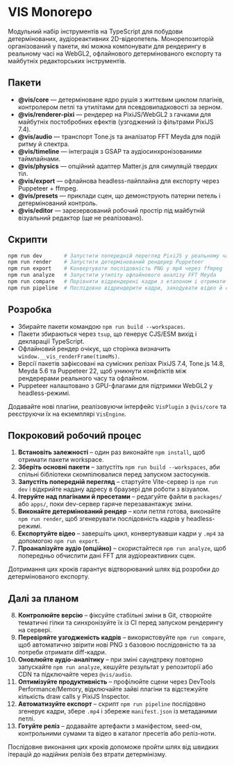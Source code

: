 # VIS Monorepo

Модульний набір інструментів на TypeScript для побудови детермінованих, аудіореактивних 2D-відеопетель. Монорепозиторій організований у пакети, які можна компонувати для рендерингу в реальному часі на WebGL2, офлайнового детермінованого експорту та майбутніх редакторських інструментів.

## Пакети

- **@vis/core** — детерміноване ядро рушія з життєвим циклом плагінів, контролером петлі та утилітами для псевдовипадковості за зерном.
- **@vis/renderer-pixi** — рендерер на PixiJS/WebGL2 з гачками для майбутніх постобробних ефектів (узгоджений із фільтрами PixiJS 7.4).
- **@vis/audio** — транспорт Tone.js та аналізатор FFT Meyda для подій ритму й спектра.
- **@vis/timeline** — інтеграція з GSAP та аудіосинхронізованими таймлайнами.
- **@vis/physics** — опційний адаптер Matter.js для симуляцій твердих тіл.
- **@vis/export** — офлайнова headless-пайплайна для експорту через Puppeteer + ffmpeg.
- **@vis/presets** — приклади сцен, що демонструють патерни петель і детермінований контроль.
- **@vis/editor** — зарезервований робочий простір під майбутній візуальний редактор (ще не реалізовано).

## Скрипти

```bash
npm run dev       # Запустити попередній перегляд PixiJS у реальному часі через Vite
npm run render    # Запустити детермінований рендерер Puppeteer
npm run export    # Конвертувати послідовність PNG у mp4 через ffmpeg
npm run analyze   # Запустити утиліту офлайнового аналізу FFT Meyda
npm run compare   # Порівняти відрендерені кадри з еталоном і отримати diff-кадри
npm run pipeline  # Послідовно відрендерити кадри, закодувати відео й сформувати маніфест релізу
```

## Розробка

- Збирайте пакети командою `npm run build --workspaces`.
- Пакети збираються через `tsup`, що генерує CJS/ESM вихід і декларації TypeScript.
- Офлайновий рендер очікує, що сторінка визначить `window.__vis_renderFrame(timeMs)`.
- Версії пакетів зафіксовані на сумісних релізах PixiJS 7.4, Tone.js 14.8, Meyda 5.6 та Puppeteer 22, щоб уникнути конфліктів між рендерерами реального часу та офлайном.
- Puppeteer налаштовано з GPU-флагами для підтримки WebGL2 у headless-режимі.

Додавайте нові плагіни, реалізовуючи інтерфейс `VisPlugin` з `@vis/core` та реєструючи їх на екземплярі `VisEngine`.

## Покроковий робочий процес

1. **Встановіть залежності** – один раз виконайте `npm install`, щоб отримати пакети workspace.
2. **Зберіть основні пакети** – запустіть `npm run build --workspaces`, аби спільні бібліотеки скомпілювалися перед запуском застосунків.
3. **Запустіть попередній перегляд** – стартуйте Vite-сервер із `npm run dev` і відкрийте надану адресу в браузері для роботи з візуалом.
4. **Ітеруйте над плагінами й пресетами** – редагуйте файли в `packages/` або `apps/`, поки dev-сервер гаряче перезавантажує зміни.
5. **Виконайте детермінований рендер** – коли петля готова, виконайте `npm run render`, щоб згенерувати послідовність кадрів у headless-режимі.
6. **Експортуйте відео** – завершіть цикл, конвертувавши кадри у `.mp4` за допомогою `npm run export`.
7. **Проаналізуйте аудіо (опційно)** – скористайтеся `npm run analyze`, щоб попередньо обчислити дані FFT для аудіореактивних сцен.

Дотримання цих кроків гарантує відтворюваний шлях від розробки до детермінованого експорту.

## Далі за планом

8. **Контролюйте версію** – фіксуйте стабільні зміни в Git, створюйте тематичні гілки та синхронізуйте їх із CI перед запуском рендерингу на сервері.
9. **Перевіряйте узгодженість кадрів** – використовуйте `npm run compare`, щоб автоматично звірити нові PNG з базовою послідовністю та за потреби отримати diff-кадри.
10. **Оновлюйте аудіо-аналітику** – при зміні саундтреку повторно запускайте `npm run analyze`, кешуйте результат у репозиторії або CDN та підключайте через `@vis/audio`.
11. **Оптимізуйте продуктивність** – профілюйте сцени через DevTools Performance/Memory, відключайте зайві плагіни та відстежуйте кількість draw calls у PixiJS Inspector.
12. **Автоматизуйте експорт** – скрипт `npm run pipeline` послідовно згенерує кадри, збере `.mp4` і збереже `manifest.json` із метаданими петлі.
13. **Готуйте реліз** – додавайте артефакти з маніфестом, seed-ом, контрольними сумами та відео в каталог пресетів або реліз-ноти.

Послідовне виконання цих кроків допоможе пройти шлях від швидких ітерацій до надійних релізів без втрати детермінізму.
